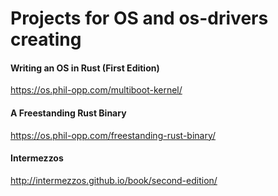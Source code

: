 # Projects for OS and os-drivers creating

#### Writing an OS in Rust (First Edition)
https://os.phil-opp.com/multiboot-kernel/

#### A Freestanding Rust Binary
https://os.phil-opp.com/freestanding-rust-binary/

#### Intermezzos
http://intermezzos.github.io/book/second-edition/

